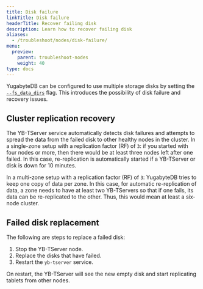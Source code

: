 ```yaml
---
title: Disk failure
linkTitle: Disk failure
headerTitle: Recover failing disk
description: Learn how to recover failing disk
aliases:
  - /troubleshoot/nodes/disk-failure/
menu:
  preview:
    parent: troubleshoot-nodes
    weight: 40
type: docs
---
```


YugabyteDB can be configured to use multiple storage disks by setting the [`--fs_data_dirs`](../../../reference/configuration/yb-tserver/) flag.
This introduces the possibility of disk failure and recovery issues.

## Cluster replication recovery

The YB-TServer service automatically detects disk failures and attempts to spread the data from the failed disk to other healthy nodes in the cluster. In a single-zone setup with a replication factor (RF) of `3`: if you started with four nodes or more, then there would be at least three nodes left after one failed. In this case, re-replication is automatically started if a YB-TServer or disk is down for 10 minutes.

In a multi-zone setup with a replication factor (RF) of `3`: YugabyteDB tries to keep one copy of data per zone. In this case, for automatic re-replication of data, a zone needs to have at least two YB-TServers so that if one fails, its data can be re-replicated to the other. Thus, this would mean at least a six-node cluster.

## Failed disk replacement

The following are steps to replace a failed disk:

1. Stop the YB-TServer node.
2. Replace the disks that have failed.
3. Restart the `yb-tserver` service.

On restart, the YB-TServer will see the new empty disk and start replicating tablets from other nodes.
